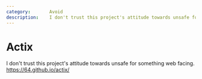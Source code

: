 ```yaml
---
category:       Avoid
description:    I don't trust this project's attitude towards unsafe for something web facing. https://64.github.io/actix/
---
```


# Actix

I don't trust this project's attitude towards unsafe for something web facing. https://64.github.io/actix/
